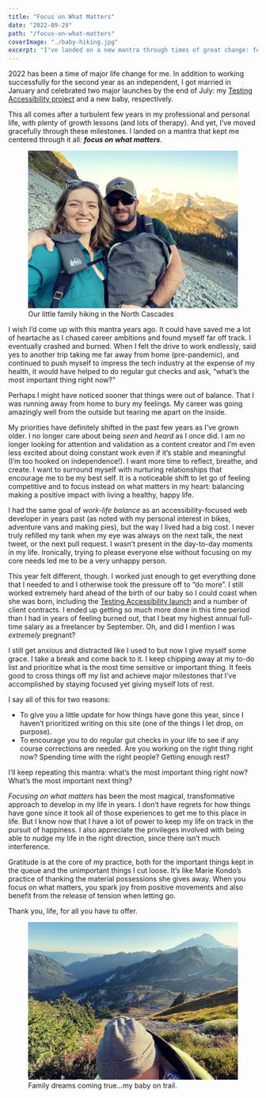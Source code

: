 ```yaml
---
title: "Focus on What Matters"
date: "2022-09-29"
path: "/focus-on-what-matters"
coverImage: "./baby-hiking.jpg"
excerpt: "I've landed on a new mantra through times of great change: focus on what matters. What's the most important thing right now?"
---
```


2022 has been a time of major life change for me. In addition to working successfully for the second year as an independent, I got married in January and celebrated two major launches by the end of July: my [Testing Accessibility project](/testing-accessibility) and a new baby, respectively.

This all comes after a turbulent few years in my professional and personal life, with plenty of growth lessons (and lots of therapy). And yet, I’ve moved gracefully through these milestones. I landed on a mantra that kept me centered through it all: **_focus on what matters_**.

<figure>
    <img alt="" src="./family-hiking.jpg" />
    <figcaption>Our little family hiking in the North Cascades</figcaption>
</figure>

I wish I’d come up with this mantra years ago. It could have saved me a lot of heartache as I chased career ambitions and found myself far off track. I eventually crashed and burned. When I felt the drive to work endlessly, said yes to another trip taking me far away from home (pre-pandemic), and continued to push myself to impress the tech industry at the expense of my health, it would have helped to do regular gut checks and ask, “what’s the most important thing right now?”

Perhaps I might have noticed sooner that things were out of balance. That I was running away from home to bury my feelings. My career was going amazingly well from the outside but tearing me apart on the inside.

My priorities have definitely shifted in the past few years as I’ve grown older. I no longer care about being _seen_ and _heard_ as I once did. I am no longer looking for attention and validation as a content creator and I’m even less excited about doing constant work even if it’s stable and meaningful (I’m too hooked on independence!). I want more time to reflect, breathe, and create. I want to surround myself with nurturing relationships that encourage me to be my best self. It is a noticeable shift to let go of feeling competitive and to focus instead on what matters in my heart: balancing making a positive impact with living a healthy, happy life.

I had the same goal of _work-life balance_ as an accessibility-focused web developer in years past (as noted with my personal interest in bikes, adventure vans and making pies), but the way I lived had a big cost. I never truly refilled my tank when my eye was always on the next talk, the next tweet, or the next pull request. I wasn’t present in the day-to-day moments in my life. Ironically, trying to please everyone else without focusing on my core needs led me to be a very unhappy person.

This year felt different, though. I worked just enough to get everything done that I needed to and I otherwise took the pressure off to “do more”. I still worked extremely hard ahead of the birth of our baby so I could coast when she was born, including the [Testing Accessibility launch](https://twitter.com/marcysutton/status/1547299758519099393) and a number of client contracts. I ended up getting so much more done in this time period than I had in years of feeling burned out, that I beat my highest annual full-time salary as a freelancer by September. Oh, and did I mention I was _extremely_ pregnant?

I still get anxious and distracted like I used to but now I give myself some grace. I take a break and come back to it. I keep chipping away at my to-do list and prioritize what is the most time sensitive or important thing. It feels good to cross things off my list and achieve major milestones that I’ve accomplished by staying focused yet giving myself lots of rest.

I say all of this for two reasons:

- To give you a little update for how things have gone this year, since I haven’t prioritized writing on this site (one of the things I let drop, on purpose).
- To encourage you to do regular gut checks in your life to see if any course corrections are needed. Are you working on the right thing right now? Spending time with the right people? Getting enough rest?

I’ll keep repeating this mantra: what’s the most important thing right now? What’s the most important next thing?

_Focusing on what matters_ has been the most magical, transformative approach to develop in my life in years. I don’t have regrets for how things have gone since it took all of those experiences to get me to this place in life. But I know now that I have a lot of power to keep my life on track in the pursuit of happiness. I also appreciate the privileges involved with being able to nudge my life in the right direction, since there isn’t much interference.

Gratitude is at the core of my practice, both for the important things kept in the queue and the unimportant things I cut loose. It’s like Marie Kondo’s practice of thanking the material possessions she gives away. When you focus on what matters, you spark joy from positive movements and also benefit from the release of tension when letting go.

Thank you, life, for all you have to offer.

<figure>
    <img alt="The top of a baby's head covered in a little gray hat, in the mountains" src="./baby-hiking.jpg" />
    <figcaption>Family dreams coming true...my baby on trail.</figcaption>
</figure>
